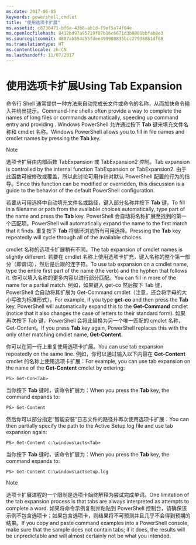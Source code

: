 ```yaml
---
ms.date: 2017-06-05
keywords: powershell,cmdlet
title: "使用选项卡扩展"
ms.assetid: c8730471-bf6a-43b8-ab1d-f9ef5a74f04e
ms.openlocfilehash: 8412bd97a95719f07b16c6671d3b8801bbfab8e3
ms.sourcegitcommit: 4807ab554d55fdee499980835bcc279368b1df68
ms.translationtype: HT
ms.contentlocale: zh-CN
ms.lasthandoff: 11/07/2017
---
```

# <a name="using-tab-expansion"></a><span data-ttu-id="8ca36-103">使用选项卡扩展</span><span class="sxs-lookup"><span data-stu-id="8ca36-103">Using Tab Expansion</span></span>
<span data-ttu-id="8ca36-104">命令行 Shell 通常提供一种方法来自动完成长文件或命令的名称，从而加快命令输入并给出提示。</span><span class="sxs-lookup"><span data-stu-id="8ca36-104">Command-line shells often provide a way to complete the names of long files or commands automatically, speeding up command entry and providing .</span></span> <span data-ttu-id="8ca36-105">Windows PowerShell 允许通过按下 **Tab** 键来填充文件名称和 cmdlet 名称。</span><span class="sxs-lookup"><span data-stu-id="8ca36-105">Windows PowerShell allows you to fill in file names and cmdlet names by pressing the **Tab** key.</span></span>

> [!NOTE]
> <span data-ttu-id="8ca36-106">选项卡扩展由内部函数 TabExpansion 或 TabExpansion2 控制。</span><span class="sxs-lookup"><span data-stu-id="8ca36-106">Tab expansion is controlled by the internal function TabExpansion or TabExpansion2.</span></span> <span data-ttu-id="8ca36-107">由于此函数可被修改或覆盖，所以此讨论可用作针对默认 PowerShell 配置的行为的指导。</span><span class="sxs-lookup"><span data-stu-id="8ca36-107">Since this function can be modified or overridden, this discussion is a guide to the behavior of the default PowerShell configuration.</span></span>

<span data-ttu-id="8ca36-108">若要从可用选择中自动填充文件名或路径，键入部分名称并按下 **Tab** 键。</span><span class="sxs-lookup"><span data-stu-id="8ca36-108">To fill in a filename or path from the available choices automatically, type part of the name and press the **Tab** key.</span></span> <span data-ttu-id="8ca36-109">PowerShell 会自动将名称扩展至找到的第一个匹配项。</span><span class="sxs-lookup"><span data-stu-id="8ca36-109">PowerShell will automatically expand the name to the first match that it finds.</span></span> <span data-ttu-id="8ca36-110">重复按下 **Tab** 将循环浏览所有可用选择。</span><span class="sxs-lookup"><span data-stu-id="8ca36-110">Pressing the **Tab** key repeatedly will cycle through all of the available choices.</span></span>

<span data-ttu-id="8ca36-111">cmdlet 名称的选项卡扩展稍有不同。</span><span class="sxs-lookup"><span data-stu-id="8ca36-111">The tab expansion of cmdlet names is slightly different.</span></span> <span data-ttu-id="8ca36-112">若要在 cmdlet 名称上使用选项卡扩充，键入名称的整个第一部分（即谓词），然后是后跟的连字符。</span><span class="sxs-lookup"><span data-stu-id="8ca36-112">To use tab expansion on a cmdlet name, type the entire first part of the name (the verb) and the hyphen that follows it.</span></span> <span data-ttu-id="8ca36-113">你可以填入名称的更多内容以进行部分匹配。</span><span class="sxs-lookup"><span data-stu-id="8ca36-113">You can fill in more of the name for a partial match.</span></span> <span data-ttu-id="8ca36-114">例如，如果键入 get-co 然后按下 Tab 键，PowerShell 会自动将其扩展为 Get-Command cmdlet（注意，还会将字母的大小写改为标准形式）。</span><span class="sxs-lookup"><span data-stu-id="8ca36-114">For example, if you type **get-co** and then press the **Tab** key, PowerShell will automatically expand this to the **Get-Command** cmdlet (notice that it also changes the case of letters to their standard form).</span></span> <span data-ttu-id="8ca36-115">如果再次按下 Tab 键，PowerShell 会将此替换为另一个唯一匹配的 cmdlet 名称，Get-Content。</span><span class="sxs-lookup"><span data-stu-id="8ca36-115">If you press **Tab** key again, PowerShell replaces this with the only other matching cmdlet name, **Get-Content**.</span></span>

<span data-ttu-id="8ca36-116">你可以在同一行上重复使用选项卡扩展。</span><span class="sxs-lookup"><span data-stu-id="8ca36-116">You can use tab expansion repeatedly on the same line.</span></span> <span data-ttu-id="8ca36-117">例如，你可以通过输入以下内容在 **Get-Content** cmdlet 的名称上使用选项卡扩展：</span><span class="sxs-lookup"><span data-stu-id="8ca36-117">For example, you can use tab expansion on the name of the **Get-Content** cmdlet by entering:</span></span>

```
PS> Get-Con<Tab>
```

<span data-ttu-id="8ca36-118">当你按下 **Tab** 键时，该命令扩展为：</span><span class="sxs-lookup"><span data-stu-id="8ca36-118">When you press the **Tab** key, the command expands to:</span></span>

```
PS> Get-Content
```

<span data-ttu-id="8ca36-119">然后你可以部分指定“智能安装”日志文件的路径并再次使用选项卡扩展：</span><span class="sxs-lookup"><span data-stu-id="8ca36-119">You can then partially specify the path to the Active Setup log file and use tab expansion again:</span></span>

```
PS> Get-Content c:\windows\acts<Tab>
```

<span data-ttu-id="8ca36-120">当你按下 **Tab** 键时，该命令扩展为：</span><span class="sxs-lookup"><span data-stu-id="8ca36-120">When you press the **Tab** key, the command expands to:</span></span>

```
PS> Get-Content C:\windows\actsetup.log
```

> [!NOTE]
> <span data-ttu-id="8ca36-121">选项卡扩展进程的一个限制是选项卡始终解释为尝试完成单词。</span><span class="sxs-lookup"><span data-stu-id="8ca36-121">One limitation of the tab expansion process is that tabs are always interpreted as attempts to complete a word.</span></span> <span data-ttu-id="8ca36-122">如果将命令示例复制并粘贴到 PowerShell 控制台，请确保该示例不包含选项卡；如果包含选项卡，则结果将不可预测并且几乎不会得到预期的结果。</span><span class="sxs-lookup"><span data-stu-id="8ca36-122">If you copy and paste command examples into a PowerShell console, make sure that the sample does not contain tabs; if it does, the results will be unpredictable and will almost certainly not be what you intended.</span></span>

